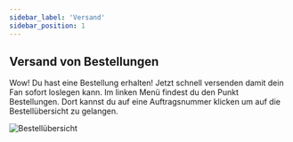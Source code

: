 ```yaml
---
sidebar_label: 'Versand'
sidebar_position: 1
---
```


## Versand von Bestellungen

Wow! Du hast eine Bestellung erhalten! Jetzt schnell versenden damit dein Fan sofort loslegen kann. Im linken Menü findest du den Punkt Bestellungen. Dort kannst du auf eine Auftragsnummer klicken um auf die Bestellübersicht zu gelangen.

![Bestellübersicht](img/BestellÜbersicht_01.png)






